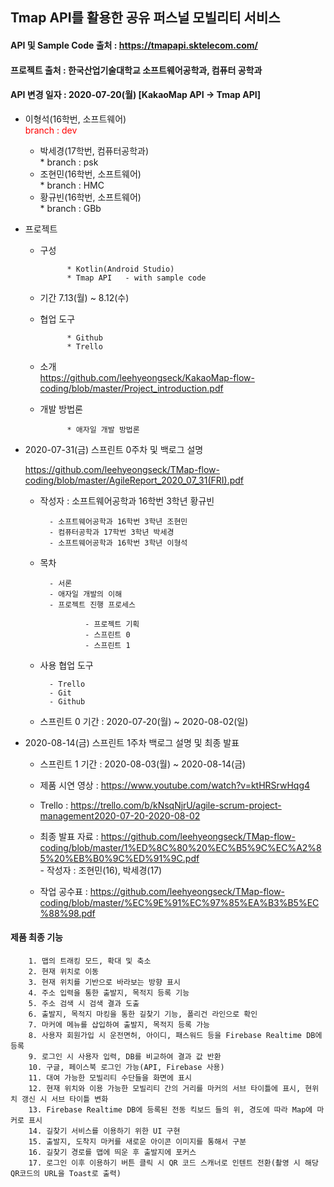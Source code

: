 ## Tmap API를 활용한 공유 퍼스널 모빌리티 서비스   
#### API 및 Sample Code 출처 : https://tmapapi.sktelecom.com/
#### 프로젝트 출처 : 한국산업기술대학교 소프트웨어공학과, 컴퓨터 공학과   
#### API 변경 일자 : 2020-07-20(월) [KakaoMap API -> Tmap API]   

- 이형석(16학번, 소프트웨어)   
		<span style="color:#FF0000">branch : dev</span>

	- 박세경(17학번, 컴퓨터공학과)   
				* branch : psk
	- 조현민(16학번, 소프트웨어)   
				* branch : HMC
	- 황규빈(16학번, 소프트웨어)   
				* branch : GBb


- 프로젝트   

	- 구성   

				* Kotlin(Android Studio)   
				* Tmap API   - with sample code   

	- 기간 7.13(월) ~ 8.12(수)   

	- 협업 도구   

				* Github   
				* Trello   
		
	- 소개   
				<https://github.com/leehyeongseck/KakaoMap-flow-coding/blob/master/Project_introduction.pdf>   
				
	- 개발 방법론   
	
				* 애자일 개발 방법론   

- 2020-07-31(금) 스프린트 0주차 및 백로그 설명   


	<https://github.com/leehyeongseck/TMap-flow-coding/blob/master/AgileReport_2020_07_31(FRI).pdf>   

	- 작성자 : 소프트웨어공학과 16학번 3학년 황규빈   

			- 소프트웨어공학과 16학번 3학년 조현민   
			- 컴퓨터공학과 17학번 3학년 박세경   
			- 소프트웨어공학과 16학번 3학년 이형석   

	- 목차   

			- 서론   
			- 애자일 개발의 이해   
			- 프로젝트 진행 프로세스   

					- 프로젝트 기획   
					- 스프린트 0   
					- 스프린트 1   

	- 사용 협업 도구   

			- Trello   
			- Git   
			- Github   

	- 스프린트 0 기간 : 2020-07-20(월) ~ 2020-08-02(일)   


- 2020-08-14(금) 스프린트 1주차 백로그 설명 및 최종 발표   

	- 스프린트 1 기간 : 2020-08-03(월) ~ 2020-08-14(금)   

	- 제품 시연 영상 : <https://www.youtube.com/watch?v=ktHRSrwHqg4>   

	- Trello : <https://trello.com/b/kNsqNjrU/agile-scrum-project-management2020-07-20-2020-08-02>   

	- 최종 발표 자료 : <https://github.com/leehyeongseck/TMap-flow-coding/blob/master/1%ED%8C%80%20%EC%B5%9C%EC%A2%85%20%EB%B0%9C%ED%91%9C.pdf>   
			- 작성자 : 조현민(16), 박세경(17)

	- 작업 공수표 : <https://github.com/leehyeongseck/TMap-flow-coding/blob/master/%EC%9E%91%EC%97%85%EA%B3%B5%EC%88%98.pdf>   


#### 제품 최종 기능   
		1. 맵의 트래킹 모드, 확대 및 축소   
		2. 현재 위치로 이동   
		3. 현재 위치를 기반으로 바라보는 방향 표시   
		4. 주소 입력을 통한 출발지, 목적지 등록 기능   
		5. 주소 검색 시 검색 결과 도출   
		6. 출발지, 목적지 마킹을 통한 길찾기 기능, 폴리건 라인으로 확인   
		7. 마커에 메뉴를 삽입하여 출발지, 목적지 등록 가능   
		8. 사용자 회원가입 시 운전면허, 아이디, 패스워드 등을 Firebase Realtime DB에 등록   
		9. 로그인 시 사용자 입력, DB를 비교하여 결과 값 반환   
		10. 구글, 페이스북 로그인 가능(API, Firebase 사용)   
		11. 대여 가능한 모빌리티 수단들을 화면에 표시   
		12. 현재 위치와 이용 가능한 모빌리티 간의 거리를 마커의 서브 타이틀에 표시, 현위치 갱신 시 서브 타이틀 변화   
		13. Firebase Realtime DB에 등록된 전동 킥보드 들의 위, 경도에 따라 Map에 마커로 표시   
		14. 길찾기 서비스를 이용하기 위한 UI 구현   
		15. 출발지, 도착지 마커를 새로운 아이콘 이미지를 통해서 구분   
		16. 길찾기 경로를 맵에 띄운 후 출발지에 포커스   
		17. 로그인 이후 이용하기 버튼 클릭 시 QR 코드 스캐너로 인텐트 전환(촬영 시 해당 QR코드의 URL을 Toast로 출력)   

